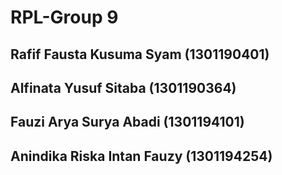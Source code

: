 # RPL-Group 9

## Rafif Fausta Kusuma Syam      (1301190401)
## Alfinata Yusuf Sitaba         (1301190364)
## Fauzi Arya Surya Abadi        (1301194101)
## Anindika Riska Intan Fauzy    (1301194254)
